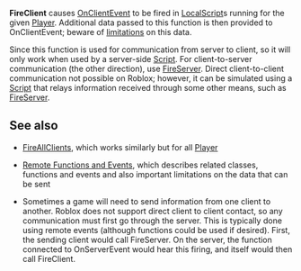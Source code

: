 **FireClient** causes [OnClientEvent](https://developer.roblox.com/en-us/api-reference/event/RemoteEvent/OnClientEvent) to be fired in [LocalScript](https://developer.roblox.com/en-us/api-reference/class/LocalScript)s running for the given [Player](https://developer.roblox.com/en-us/api-reference/class/Player). Additional data passed to this function is then provided to OnClientEvent; beware of [limitations](https://developer.roblox.com/articles/Remote-Functions-and-Events#parameter-limitations) on this data.

Since this function is used for communication from server to client, so it will only work when used by a server-side [Script](https://developer.roblox.com/en-us/api-reference/class/Script). For client-to-server communication (the other direction), use [FireServer](https://developer.roblox.com/en-us/api-reference/function/RemoteEvent/FireServer). Direct client-to-client communication not possible on Roblox; however, it can be simulated using a [Script](https://developer.roblox.com/en-us/api-reference/class/Script) that relays information received through some other means, such as [FireServer](https://developer.roblox.com/en-us/api-reference/function/RemoteEvent/FireServer).

See also
--------

*   [FireAllClients](https://developer.roblox.com/en-us/api-reference/function/RemoteEvent/FireAllClients), which works similarly but for all [Player](https://developer.roblox.com/en-us/api-reference/class/Player)
    
*   [Remote Functions and Events](https://developer.roblox.com/articles/Remote-Functions-and-Events), which describes related classes, functions and events and also important limitations on the data that can be sent
    
*   Sometimes a game will need to send information from one client to another. Roblox does not support direct client to client contact, so any communication must first go through the server. This is typically done using remote events (although functions could be used if desired). First, the sending client would call FireServer. On the server, the function connected to OnServerEvent would hear this firing, and itself would then call FireClient.